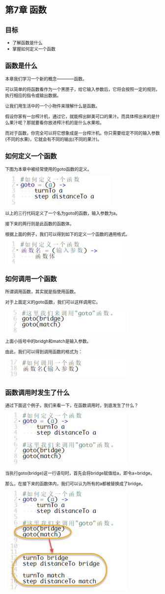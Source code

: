 # 第7章 函数
## 目标 ##
* 了解函数是什么
* 掌握如何定义一个函数

## 函数是什么 ##

本章我们学习一个新的概念————函数。

可以简单的将函数看作为一个黑匣子，给它输入参数后，它将会按照一定的规则，执行相应的指令或输出数据。

让我们用生活中的一个小物件来理解什么是函数。

假设你家有一台榨汁机，通过它，就能榨出鲜美可口的果汁。而具体榨出来的是什么果汁呢？那就要看你放进榨汁机的是什么水果啦。

而对于函数，你完全可以将它想象成是一台榨汁机。你只需要给定不同的输入参数(不同的水果)，它就会有不同的输出(不同的果汁)。

## 如何定义一个函数 ##

下图为本章中被经常使用的goto函数的定义。

![function](https://github.com/icuic/cm/raw/master/image/7_function/goto.jpg "函数")

以上的三行代码定义了一个名为goto的函数，输入参数为a。

接下来的两行则是此函数的函数体。

根据上面的例子，我们可以得到如下的定义一个函数的通用格式。

![function](https://github.com/icuic/cm/raw/master/image/7_function/function.png "函数")

## 如何调用一个函数 ##

所谓调用函数，其实就是指使用函数。

对于上面定义的goto函数，我们可以这样调用它。

![call_goto](https://github.com/icuic/cm/raw/master/image/7_function/call_goto.png "调用goto函数")

上面小括号中的bridgh和match是输入参数。

由此，我们可以得到调用函数的格式为：

![call_function](https://github.com/icuic/cm/raw/master/image/7_function/call_function.png "调用函数")

## 函数调用时发生了什么 ##

通过下面这个例子，我们来看一下，在函数调用时，到底发生了什么？

![details_goto](https://github.com/icuic/cm/raw/master/image/7_function/original.png "调用goto函数的细节")

当执行goto(bridge)这一行语句时，首先会将bridge赋值给a，即令a=bridge。

那么，在接下来的函数体内，我们可以认为所有的a都被替换成了bridge。

![details_goto](https://github.com/icuic/cm/raw/master/image/7_function/equal.png "调用goto函数的细节")
